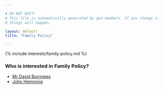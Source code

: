 ```yaml
---

# DO NOT EDIT!
# This file is automatically generated by get-members. If you change it, bad
# things will happen.

layout: default
title: "Family Policy"

---
```


{% include interests/family-policy.md %}

### Who is interested in Family Policy?


* [Mr David Burrowes](../members/mr-david-burrowes.html)
* [John Hemming](../members/john-hemming.html)
